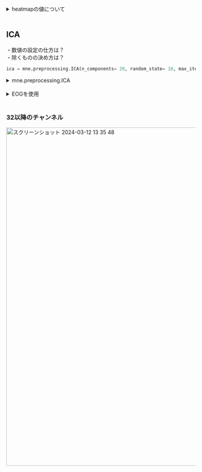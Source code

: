 




<details><summary>heatmapの値について</summary>

```Python

print("mean_coefs.shape", mean_coefs.shape)
print("mean_coefs",mean_coefs)

# 列の値を足し合わせる
summed_values = np.sum(mean_coefs, axis=1)

print("summed_values.shape",summed_values.shape)
print("summed_values",summed_values)
```
<img width="739" alt="スクリーンショット 2024-03-11 10 47 13" src="https://github.com/am-da/mTRF/assets/112613519/1eaccd12-4fbd-4689-b2af-1182569a97bb">
</details>

<br> 



## ICA  

・数値の設定の仕方は？  
・除くものの決め方は？  

```Python
ica = mne.preprocessing.ICA(n_components= 20, random_state= 10, max_iter=100)
```


<details><summary>mne.preprocessing.ICA</summary>

https://mne.tools/stable/generated/mne.preprocessing.ICA.html

### n_components
  ・float (0~1) : 各成分がデータセット内の分散（情報）のどれだけを説明できるか
  (例：3つの成分があり、最初の成分が70%、2番目が20%、3番目が残りの10%の分散を説明。ここで0.8を指定すると、説明される分散の80%に対応。この場合、最初の2つの成分が選択され、分散の90%が説明される。)  
  
  <img width="684" alt="スクリーンショット 2024-03-12 14 29 48" src="https://github.com/am-da/mTRF/assets/112613519/94bb23f2-9632-4b1b-851e-c5ea980a221c">

### random_state
アルゴリズムは最初にランダムな状態から始まる。　　
そのため、同じデータを使っても、異なる初期状態からスタートすると、異なる成分が見つかることがある。　　

これを防ぐために、random_stateという設定がある。　　
これを設定すると、アルゴリズムが使用するランダムな開始点が固定される。　　
つまり、同じrandom_stateを使うと、同じ成分が見つかる。　　
これにより、同じデータに対して常に同じ結果が得られ、研究の信頼性が高まりる。


</details>


 <br> 
 
<details><summary>EOGを使用</summary>

```Python


import mne

from mne.preprocessing import create_eog_epochs,create_ecg_epochs

#easycap_montage = mne.channels.make_standard_montage("biosemi32")

raw = mne.io.read_raw_bdf('/Users/ami/PycharmProjects/UCSD_pycharm/UCSD/DEAP_data/data_original/s01.bdf', preload=True)
# EOGチャンネル名を変更する
raw.rename_channels(mapping={'EXG1': 'EOG1', 'EXG2': 'EOG2'})
# 脳波のチャンネルのインデックスを指定
brain_channels = list(range(0, 34))

# 脳波のチャンネルのみを選択してデータを作成
raw_brain = raw.copy().pick_channels([raw.ch_names[i] for i in brain_channels])
# 33番目と34番目のチャンネルをEOGチャンネルとして登録
print(raw_brain.ch_names)

# デジタルフィルタリング
raw_brain.filter(1, 50, fir_design='firwin')

# ダウンサンプリング（128Hzにダウンサンプリング）
raw_brain.resample(128)

# 平均リファレンスを適用
raw_brain.set_eeg_reference('average', projection=True)
raw_brain.apply_proj()



# ICA

#raw_brain.set_montage(easycap_montage)
# set up and fit the ICA
ica = mne.preprocessing.ICA(n_components= 0.95, random_state = 23)
ica.fit(raw_brain, reject=dict(mag=4e-12, grad=4000e-13))
#ica.exclude = [1, 5]  # details on how we pick
#ica.plot_properties(raw, picks=range(0,4))

eog_epochs=create_eog_epochs(raw, ch_name= ['EOG1','EOG2'])
#eog_inds,scores=ica.find_bads_eog(eog_epochs)

#print(eog_inds)


# 変更
#start_time = 321.1542969
#end_time = start_time + 60

#raw_brain.crop(tmin=start_time, tmax=end_time)  # 指定した時間帯のデータを抽出
#raw_brain.plot()

```
<img width="909" alt="スクリーンショット 2024-03-12 13 25 57" src="https://github.com/am-da/mTRF/assets/112613519/96950e59-dec8-441f-b1d1-7a667bf1d302">

</details>




 <br> 
 
### 32以降のチャンネル

<img width="900" alt="スクリーンショット 2024-03-12 13 35 48" src="https://github.com/am-da/mTRF/assets/112613519/a1be7172-fe25-47b4-a52d-609c6f7ab722">









